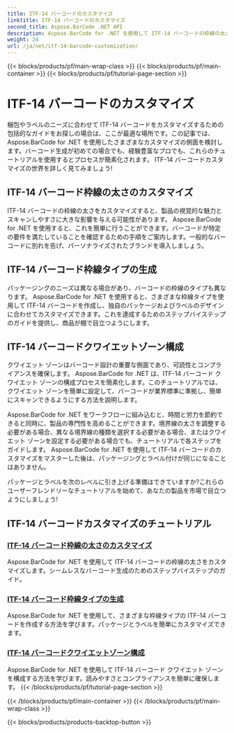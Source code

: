 ```yaml
---
title: ITF-14 バーコードのカスタマイズ
linktitle: ITF-14 バーコードのカスタマイズ
second_title: Aspose.BarCode .NET API
description: Aspose.BarCode for .NET を使用して ITF-14 バーコードの枠線の太さと種類をカスタマイズする方法を学びます。パッケージとラベルを簡単に最適化します。
weight: 24
url: /ja/net/itf-14-barcode-customization/
---
```


{{< blocks/products/pf/main-wrap-class >}}
{{< blocks/products/pf/main-container >}}
{{< blocks/products/pf/tutorial-page-section >}}

# ITF-14 バーコードのカスタマイズ

梱包やラベルのニーズに合わせて ITF-14 バーコードをカスタマイズするための包括的なガイドをお探しの場合は、ここが最適な場所です。この記事では、Aspose.BarCode for .NET を使用したさまざまなカスタマイズの側面を検討します。バーコード生成が初めての場合でも、経験豊富なプロでも、これらのチュートリアルを使用するとプロセスが簡素化されます。 ITF-14 バーコードカスタマイズの世界を詳しく見てみましょう!

## ITF-14 バーコード枠線の太さのカスタマイズ
ITF-14 バーコードの枠線の太さをカスタマイズすると、製品の視覚的な魅力とスキャンしやすさに大きな影響を与える可能性があります。 Aspose.BarCode for .NET を使用すると、これを簡単に行うことができます。バーコードが特定の要件を満たしていることを確認するための手順をご案内します。一般的なバーコードに別れを告げ、パーソナライズされたブランドを導入しましょう。

## ITF-14 バーコード枠線タイプの生成
パッケージングのニーズは異なる場合があり、バーコードの枠線のタイプも異なります。 Aspose.BarCode for .NET を使用すると、さまざまな枠線タイプを使用して ITF-14 バーコードを作成し、独自のパッケージおよびラベルのデザインに合わせてカスタマイズできます。これを達成するためのステップバイステップのガイドを提供し、商品が棚で目立つようにします。

## ITF-14 バーコードクワイエットゾーン構成
クワイエット ゾーンはバーコード設計の重要な側面であり、可読性とコンプライアンスを確保します。 Aspose.BarCode for .NET は、ITF-14 バーコード クワイエット ゾーンの構成プロセスを簡素化します。このチュートリアルでは、クワイエット ゾーンを簡単に設定して、バーコードが業界標準に準拠し、簡単にスキャンできるようにする方法を説明します。

Aspose.BarCode for .NET をワークフローに組み込むと、時間と労力を節約できると同時に、製品の専門性を高めることができます。境界線の太さを調整する必要がある場合、異なる境界線の種類を選択する必要がある場合、またはクワイエット ゾーンを設定する必要がある場合でも、チュートリアルで各ステップをガイドします。 Aspose.BarCode for .NET を使用して ITF-14 バーコードのカスタマイズをマスターした後は、パッケージングとラベル付けが同じになることはありません。

パッケージとラベルを次のレベルに引き上げる準備はできていますか?これらのユーザーフレンドリーなチュートリアルを始めて、あなたの製品を市場で目立つようにしましょう!
## ITF-14 バーコードカスタマイズのチュートリアル
### [ITF-14 バーコード枠線の太さのカスタマイズ](./itf-14-barcode-border-thickness-customization/)
Aspose.BarCode for .NET を使用して ITF-14 バーコードの枠線の太さをカスタマイズします。シームレスなバーコード生成のためのステップバイステップのガイド。
### [ITF-14 バーコード枠線タイプの生成](./itf-14-barcode-border-type-generation/)
Aspose.BarCode for .NET を使用して、さまざまな枠線タイプの ITF-14 バーコードを作成する方法を学びます。パッケージとラベルを簡単にカスタマイズできます。
### [ITF-14 バーコードクワイエットゾーン構成](./itf-14-barcode-quiet-zone-configuration/)
Aspose.BarCode for .NET を使用して ITF-14 バーコード クワイエット ゾーンを構成する方法を学びます。読みやすさとコンプライアンスを簡単に確保します。
{{< /blocks/products/pf/tutorial-page-section >}}

{{< /blocks/products/pf/main-container >}}
{{< /blocks/products/pf/main-wrap-class >}}

{{< blocks/products/products-backtop-button >}}
